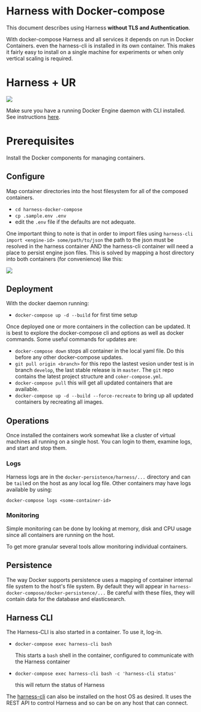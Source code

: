 # Harness with Docker-compose

This document describes using Harness **without TLS and Authentication**.

With docker-compose Harness and all services it depends on run in Docker Containers. even the harness-cli is installed in its own container. This makes it fairly easy to install on a single machine for experiments or when only vertical scaling is required.

# Harness + UR

![](https://docs.google.com/drawings/d/e/2PACX-1vRja3fTemDMe_0AA8DMMX5fkU-TrI9uTKXJYQJY2-WMyspTjdRVdGGwtcD_wpgvCmh4snFblZC7dhdr/pub?w=1193&h=758)

Make sure you have a running Docker Engine daemon with CLI installed. See instructions [here](https://docs.docker.com/install/).

# Prerequisites

Install the Docker components for managing containers.

## Configure

Map container directories into the host filesystem for all of the composed containers.

 - `cd harness-docker-compose`
 - `cp .sample.env .env`
 - edit the `.env` file if the defaults are not adequate. 

One important thing to note is that in order to import files using `harness-cli import <engine-id> some/path/to/json` the path to the json must be resolved in the harness container AND the harness-cli container will need a place to persist engine json files. This is solved by mapping a host directory into both containers (for convenience) like this:

![](https://docs.google.com/drawings/d/e/2PACX-1vQtS4tOsE8XB6S_qnxGjaTUiAihmh2XV34lwAEjsjFlP-Rag-JU2EBxLkSBjbFYZVILhcRdKrirWK0v/pub?w=1131&h=444)

## Deployment

With the docker daemon running:

 - `docker-compose up -d --build` for first time setup

Once deployed one or more containers in the collection can be updated. It is best to explore the docker-compose cli and options as well as docker commands. Some useful commands for updates are:
 
 - `docker-compose down` stops all container in the local yaml file. Do this before any other docker-compose updates.
 - `git pull origin <branch>` for this repo the lastest vesion under test is in branch `develop`, the last stable release is in `master`. The `git` repo contains the latest project structure and `coker-compose.yml`.
 - `docker-compose pull` this will get all updated containers that are available.
 - `docker-compose up -d --build --force-recreate` to bring up all updated containers by recreating all images.

## Operations

Once installed the containers work somewhat like a cluster of virtual machines all running on a single host. You can login to them, examine logs, and start and stop them.

### Logs

Harness logs are in the `docker-persistence/harness/...` directory and can be `tail`ed on the host as any local log file. Other containers may have logs available by using:

    docker-compose logs <some-container-id>

### Monitoring
   
Simple monitoring can be done by looking at memory, disk and CPU usage since all containers are running on the host.

To get more granular several tools allow monitoring individual containers.

## Persistence

The way Docker supports persistence uses a mapping of container internal file system to the host's file system. By default they will appear in `harness-docker-compose/docker-persistence/...` Be careful with these files, they will contain data for the database and elasticsearch. 

## Harness CLI

The Harness-CLI is also started in a container. To use it, log-in.

 - `docker-compose exec harness-cli bash`

    This starts a `bash` shell in the container, configured to communicate with the Harness container
    
 - `docker-compose exec harness-cli bash -c 'harness-cli status'`

    this will return the status of Harness

The [harness-cli](https://github.com/actionml/harness-cli) can also be installed on the host OS as desired. It uses the REST API to control Harness and so can be on any host that can connect.
